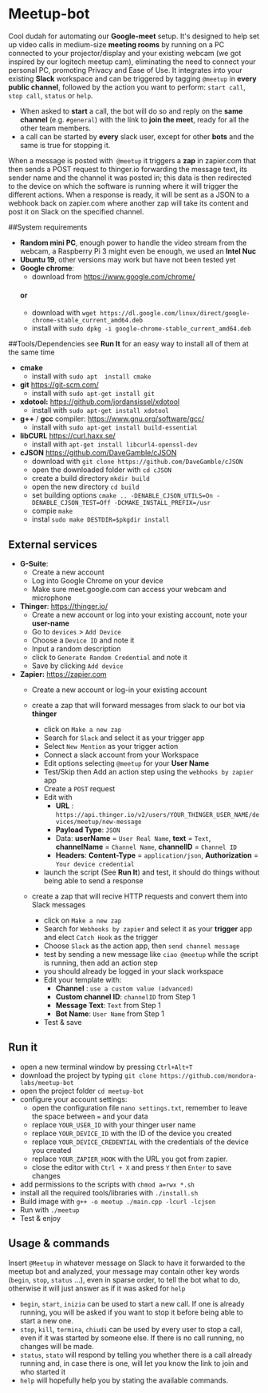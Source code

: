 # Meetup-bot
Cool dudah for automating our **Google-meet** setup.
It's designed to help set up video calls in medium-size **meeting rooms** by running on a PC connected to your projector/display and your existing webcam (we got inspired by our logitech meetup cam), eliminating the need  to connect your personal PC, promoting Privacy and Ease of Use.
It integrates into your existing **Slack** workspace and can be triggered by tagging `@meetup` in **every public channel**, followed by the action you want to perform: `start call`, `stop call`, `status` or `help`.
* When asked to **start** a call, the bot will do so and reply on the **same channel** (e.g. `#general`) with the link to **join the meet**, ready for all the other team members.
* a call can be started by **every** slack user, except for other **bots** and the same is true for stopping it.

When a message is posted with` @meetup` it triggers a **zap** in zapier.com that then sends a POST request to thinger.io forwarding the message text, its sender name and the channel it was posted in; this data is then redirected to the device on which the software is running where it will trigger the different actions. When a response is ready, it will be sent as a JSON to a webhook back on zapier.com where another zap will take its content and post it on Slack on the specified channel.

##System requirements
* **Random mini PC**, enough power to handle the video stream from the webcam, a Raspberry Pi 3 might even be enough, we used an **Intel Nuc**
* **Ubuntu 19**, other versions may work but have not been tested yet
* **Google chrome**:
    * download from https://www.google.com/chrome/
    #### or 
    * download with `wget https://dl.google.com/linux/direct/google-chrome-stable_current_amd64.deb`
    * install with `sudo dpkg -i google-chrome-stable_current_amd64.deb`

##Tools/Dependencies
see **Run It** for an easy way to install all of them at the same time
* **cmake**
    * install with `sudo apt  install cmake`
* **git** https://git-scm.com/
    * install with `sudo apt-get install git`
* **xdotool:** https://github.com/jordansissel/xdotool
    * install with `sudo apt-get install xdotool`
* **g++** / **gcc** compiler:  https://www.gnu.org/software/gcc/
   * install with `sudo apt-get install build-essential`
* **libCURL**  https://curl.haxx.se/
   * install with `apt-get install libcurl4-openssl-dev`
* **cJSON**  https://github.com/DaveGamble/cJSON
   * download with `git clone https://github.com/DaveGamble/cJSON` 
   * open the downloaded folder with `cd cJSON`
   * create a build directory `mkdir build`
   * open the new directory `cd build`
   * set building options `cmake .. -DENABLE_CJSON_UTILS=On -DENABLE_CJSON_TEST=Off -DCMAKE_INSTALL_PREFIX=/usr`
   * compie `make`
   * instal `sudo make DESTDIR=$pkgdir install`

## External services
* **G-Suite**: 
    * Create a new account
    * Log into Google Chrome on your device
    * Make sure meet.google.com can access your webcam and microphone
* **Thinger**: https://thinger.io/
    * Create a new account or log into your existing account, note your **user-name** 
    * Go to `devices` > `Add Device`
    * Choose a `Device ID` and note it
    * Input a random description
    * click to `Generate Random Credential` and note it
    * Save by clicking `Add device`
* **Zapier:**  https://zapier.com
    * Create a new account or log-in your existing account
    * create a zap that will forward messages from slack to our bot via **thinger**
        * click on `Make a new zap`
        * Search for `Slack` and select it as your trigger app
        * Select `New Mention` as your trigger action
        * Connect a slack account from your Workspace
        * Edit options selecting `@meetup` for your **User Name**
        * Test/Skip then Add an action step using the `webhooks by zapier` app
        * Create a `POST` request
        * Edit with
            * **URL** : `https://api.thinger.io/v2/users/YOUR_THINGER_USER_NAME/devices/meetup/new-message`
            * **Payload Type**: `JSON`
            * Data: **userName** = `User Real Name`, **text** = `Text`, **channelName** = `Channel Name`, **channelID** = `Channel ID`
            * **Headers**: **Content-Type** = `application/json`, **Authorization** = `Your device credential`
        * launch the script (See **Run It**) and test, it should do things without being able to send a response
        
    * create a zap that will recive HTTP requests and convert them into Slack messages
        * click on `Make a new zap`
        * Search for `Webhooks by zapier` and select it as your **trigger** app and elect `Catch Hook` as the trigger
        * Choose `Slack` as the action app, then `send channel message`
        * test by sending a new message like `ciao @meetup` while the script is running, then add an action step
        * you should already be logged in your slack workspace
        * Edit your template with: 
            * **Channel** : `use a custom value (advanced)`
            * **Custom channel ID**: `channelID` from Step 1
            * **Message Text**: `Text` from Step 1
            * **Bot Name**: `User Name` from Step 1
        * Test & save


## Run it
* open a new terminal window by pressing `Ctrl+Alt+T`
* download the project by typing `git clone https://github.com/mondora-labs/meetup-bot`
* open the project folder `cd meetup-bot`
* configure your account settings:
    * open the configuration file `nano settings.txt`, remember to leave the space between `=` and your data
    * replace `YOUR_USER_ID` with your thinger user name
    * replace `YOUR_DEVICE_ID` with the ID of the device you created
    * replace `YOUR_DEVICE_CREDENTIAL` with the credentials of the device you created
    * replace `YOUR_ZAPIER_HOOK` with the URL you got from zapier.
    * close the editor with `Ctrl + X` and press `Y` then `Enter` to save changes
* add permissions to the scripts with `chmod a=rwx *.sh`
* install all the required tools/libraries with `./install.sh`
* Build image with `g++ -o meetup ./main.cpp -lcurl -lcjson`
* Run with `./meetup`
* Test & enjoy

## Usage & commands
 Insert `@Meetup` in whatever message on Slack to have it forwarded to the meetup bot and analyzed, your message may contain other key words (`begin`, `stop`, `status` ...), even in sparse order, to tell the bot what to do, otherwise it will just answer as if it was asked for `help`
 * `begin`, `start`, `inizia` can be used to start a new call. If one is already running, you will be asked if you want to stop it before being able to start a new one.
 * `stop`, `kill`, `termina`, `chiudi` can be used by every user to stop a call, even if it was started by someone else. If there is no call running, no changes will be made.
 * `status`, `stato` will respond by telling you whether there is a call already running and, in case there is one, will let you know the link to join and who started it
 * `help` will hopefully help you by stating the available commands.